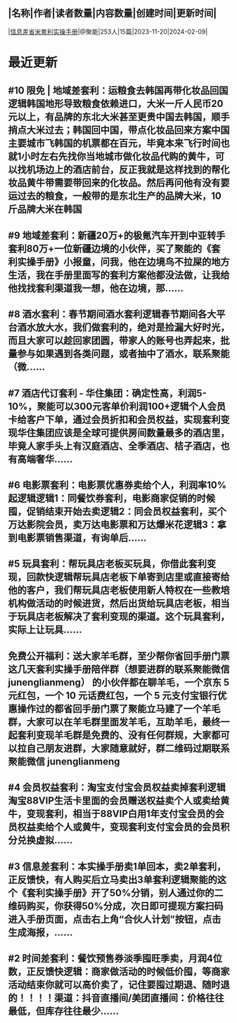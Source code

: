 |名称|作者|读者数量|内容数量|创建时间|更新时间|
---
|[信息差省米套利实操手册](https://xiaobot.net/p/jn123456789?refer=0b133df9-27dc-423b-8101-639049001c13)|@聚能|253人|15篇|2023-11-20|2024-02-09|

# 最近更新
## #10 限免 | 地域差套利：运粮食去韩国再带化妆品回国逻辑韩国地形导致粮食依赖进口，大米一斤人民币20元以上，有品牌的东北大米甚至更贵中国去韩国，顺手捎点大米过去；韩国回中国，带点化妆品回来方案中国主要城市飞韩国的机票都在百元，毕竟本来飞行时间也就1小时左右先找你当地城市做化妆品代购的黄牛，可以找机场边上的酒店前台，反正我就是这样找到的帮化妆品黄牛带需要带回来的化妆品。然后再问他有没有要运过去的粮食，一般带的是东北生产的品牌大米，10斤品牌大米在韩国
## #9 地域差套利：新疆20万+的极氪汽车开到中亚转手套利80万+一位新疆边境的小伙伴，买了聚能的《套利实操手册》小报童，问我，他在边境鸟不拉屎的地方生活，我在手册里面写的套利方案他都没法做，让我给他找找套利渠道我一想，他在边境，那......
## #8 酒水套利：春节期间酒水套利逻辑春节期间各大平台酒水放大水，我们做套利的，绝对是捡漏大好时光，而且大家可以趁回家团圆，带家人的账号也弄起来，批量参与如果遇到各类问题，或者抽中了酒水，联系聚能（微......
## #7 酒店代订套利 - 华住集团：确定性高，利润5-10%，聚能可以300元客单价利润100+逻辑个人会员卡给客户下单，通过会员折扣和会员权益，实现套利变现华住集团应该是全球可提供房间数量最多的酒店里，毕竟人家手头上有汉庭酒店、全季酒店、桔子酒店，也有高端奢华......
## #6 电影票套利：电影票优惠券卖给个人，利润率10%起逻辑逻辑1：同餐饮券套利，电影商家促销的时候囤，促销结束开始去卖逻辑2：同会员权益套利，买个万达影院会员，卖万达电影票和万达爆米花逻辑3：拿到电影票销售渠道，有询单后......
## #5 玩具套利：帮玩具店老板买玩具，你借此套利变现，回款快逻辑帮玩具店老板下单寄到店里或直接寄给他的客户，我们帮玩具店老板使用新人特权在一些教培机构做活动的时候进货，然后出货给玩具店老板，相当于玩具店老板解决了套利变现的渠道。这个玩具套利，实际上让玩具......
## 免费公开福利：送大家羊毛群，至少帮你省回手册门票这几天套利实操手册陪伴群（想要进群的联系聚能微信 junenglianmeng） 的小伙伴都在聊羊毛，一个京东 5 元红包，一个 10 元话费红包，一个 5 元支付宝银行优惠操作过的都省回手册门票了聚能立马建了一个羊毛群，大家可以在羊毛群里面发羊毛，互助羊毛，最终一起套利变现羊毛群是免费的、没有任何群规，大家都可以拉自己朋友进群，大家随意就好，群二维码过期联系聚能微信 junenglianmeng
## #4 会员权益套利：淘宝支付宝会员权益卖掉套利逻辑淘宝88VIP生活卡里面的会员赠送权益卖个人或卖给黄牛，变现套利，相当于88VIP白用1年支付宝会员的会员权益卖给个人或黄牛，变现套利支付宝会员的会员积分兑换虚拟......
## #3 信息差套利：本实操手册卖1单回本，卖2单套利，正反馈快，有人购买后立马卖出3单套利逻辑聚能的这个《套利实操手册》开了50%分销，别人通过你的二维码购买，你获得50%分成，次日即可提现方案扫码进入手册页面，点击右上角“合伙人计划”按钮，点击生成海报，......
## #2 时间差套利：餐饮预售券淡季囤旺季卖，月润4位数，正反馈快逻辑：商家做活动的时候低价囤，等商家活动结束你就可以高价卖了，记住要囤过期退、随时退的！！！！渠道：抖音直播间/美团直播间：价格往往最低，但库存往往最少......

